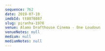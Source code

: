 ```yaml
---
sequence: 762
date: 2019-07-10
imdbId: tt0078087
slug: piranha-1978
venue: Alamo Drafthouse Cinema - One Loudoun
venueNotes: null
medium: null
mediumNotes: null
---
```


